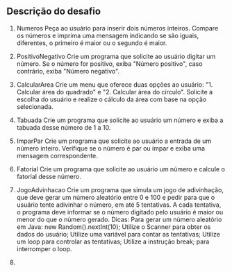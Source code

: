 ## Descrição do desafio

1. Numeros
Peça ao usuário para inserir dois números inteiros. Compare os números e imprima uma mensagem indicando se são iguais, diferentes, o primeiro é maior ou o segundo é maior.

2. PositivoNegativo
Crie um programa que solicite ao usuário digitar um número. Se o número for positivo, exiba "Número positivo", caso contrário, exiba "Número negativo".

3. CalcularArea
Crie um menu que oferece duas opções ao usuário: "1. Calcular área do quadrado" e "2. Calcular área do círculo". Solicite a escolha do usuário e realize o cálculo da área com base na opção selecionada.

4. Tabuada
Crie um programa que solicite ao usuário um número e exiba a tabuada desse número de 1 a 10.

5. ImparPar
Crie um programa que solicite ao usuário a entrada de um número inteiro. Verifique se o número é par ou ímpar e exiba uma mensagem correspondente.

6. Fatorial
Crie um programa que solicite ao usuário um número e calcule o fatorial desse número.

7. JogoAdvinhacao
Crie um programa que simula um jogo de adivinhação, que deve gerar um número aleatório entre 0 e 100 e pedir para que o usuário tente adivinhar o número, em até 5 tentativas. A cada tentativa, o programa deve informar se o número digitado pelo usuário é maior ou menor do que o número gerado.
Dicas:
Para gerar um número aleatório em Java: new Random().nextInt(10);
Utilize o Scanner para obter os dados do usuário;
Utilize uma variável para contar as tentativas;
Utilize um loop para controlar as tentativas;
Utilize a instrução break; para interromper o loop.

8. 